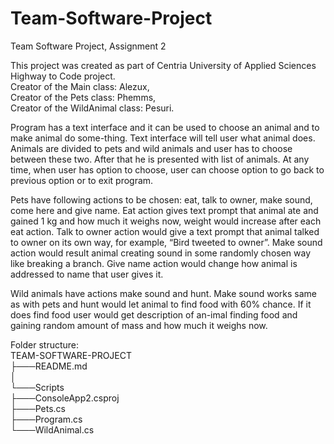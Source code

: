 # Team-Software-Project 
Team Software Project, Assignment 2  
  
This project was created as part of  Centria University of Applied Sciences Highway to Code project.  
Creator of the Main class: Alezux,  
Creator of the Pets class: Phemms,  
Creator of the WildAnimal class: Pesuri.  
  
Program has a text interface and it can be used to choose an animal and to make animal do some-thing. Text interface will tell user what animal does. Animals are divided to pets and wild animals and user has to choose between these two. After that he is presented with list of animals. At any time, when user has option to choose, user can choose option to go back to previous option or to exit program.  
  
Pets have following actions to be chosen: eat, talk to owner, make sound, come here and give name. Eat action gives text prompt that animal ate and gained 1 kg and how much it weighs now, weight would increase after each eat action. Talk to owner action would give a text prompt that animal talked to owner on its own way, for example, “Bird tweeted to owner”. Make sound action would result animal creating sound in some randomly chosen way like breaking a branch. Give name action would change how animal is addressed to name that user gives it.  
  
Wild animals have actions make sound and hunt. Make sound works same as with pets and hunt would let animal to find food with 60% chance. If it does find food user would get description of an-imal finding food and gaining random amount of mass and how much it weighs now.  

Folder structure:  
TEAM-SOFTWARE-PROJECT  
├───README.md  
│  
└───Scripts  
    ├───ConsoleApp2.csproj  
    ├───Pets.cs  
    ├───Program.cs  
    └───WildAnimal.cs  
